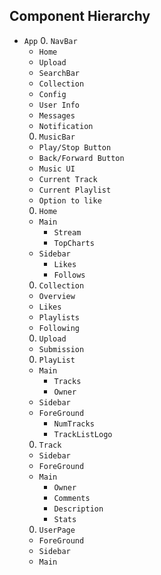 ## Component Hierarchy

* `App`
  0. `NavBar`
    * `Home`
    * `Upload`
    * `SearchBar`
    * `Collection`
    * `Config`
    * `User Info`
    * `Messages`
    * `Notification`
  0. `MusicBar`
    * `Play/Stop Button`
    * `Back/Forward Button`
    * `Music UI`
    * `Current Track`
    * `Current Playlist`
    * `Option to like`
  0. `Home`
    * `Main`
      - `Stream`
      - `TopCharts`
    * `Sidebar`
      - `Likes`
      - `Follows`
  0. `Collection`
    * `Overview`
    * `Likes`
    * `Playlists`
    * `Following`
  0. `Upload`
    * `Submission`
  0. `PlayList`
    * `Main`
      - `Tracks`
      - `Owner`
    * `Sidebar`
    * `ForeGround`
      - `NumTracks`
      - `TrackListLogo`
  0. `Track`
    * `Sidebar`
    * `ForeGround`
    * `Main`
      - `Owner`
      - `Comments`
      - `Description`
      - `Stats`
  0. `UserPage`
    * `ForeGround`
    * `Sidebar`
    * `Main`
